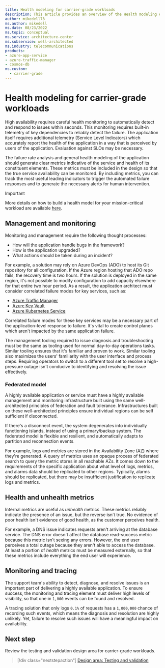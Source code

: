 ```yaml
---
title: Health modeling for carrier-grade workloads
description: This article provides an overview of the Health modeling design area for carrier-grade workloads.
author: mikedell73
ms.author: mikedell
ms.date: 08/23/2022
ms.topic: conceptual
ms.service: architecture-center
ms.subservice: well-architected
ms.industry: telecommunications
products: 
- azure-app-service
- azure-traffic-manager
- cosmos-db
ms.custom:
  - carrier-grade
---
```


# Health modeling for carrier-grade workloads

High availability requires careful health monitoring to automatically detect and respond to issues within seconds. This monitoring requires built-in telemetry of key dependencies to reliably detect the failure.  The application itself requires additional telemetry (Service Level Indicators) which accurately report the health of the application in a way that is perceived by users of the application. Evaluation against SLOs may be necessary.

The failure rate analysis and general health modeling of the application should generate clear metrics indicative of the service and health of its constituent elements. These metrics must be included in the design so that the true service availability can be monitored. By including metrics, you can track the most useful leading indicators to trigger the automated failure responses and to generate the necessary alerts for human intervention.

 > [!IMPORTANT]
> More details on how to build a health model for your mission-critical workload are available [here](/azure/architecture/framework/mission-critical/mission-critical-health-modeling#video-define-a-health-model-for-your-mission-critical-workload).

## Management and monitoring

Monitoring and management require the following thought processes:

- How will the application handle bugs in the framework?
- How is the application upgraded?
- What actions should be taken during an incident?

For example, a solution may rely on Azure DevOps (ADO) to host its Git repository for all configuration. If the Azure region hosting that ADO repo fails, the recovery time is two hours. If the solution is deployed in the same region, it's not possible to modify configuration to add capacity elsewhere for that entire two hour period. As a result, the application architect must consider correlated failure modes for key services, such as:

- [Azure Traffic Manager](/azure/traffic-manager/)
- [Azure Key Vault](/azure/key-vault/)
- [Azure Kubernetes Service](/azure/aks/)

Correlated failure modes for these key services may be a necessary part of the application-level response to failure. It's vital to create control planes which aren't impacted by the same application failure.

The management tooling required to issue diagnosis and troubleshooting must be the same as tooling used for normal day-to-day operations tasks. Similar tooling ensures that it's familiar and proven to work. Similar tooling also maximizes the users' familiarity with the user interface and process steps. Requiring operators to switch to a different tool set to resolve a high-pressure outage isn't conducive to identifying and resolving the issue effectively.

### Federated model

A highly available application or service must have a highly available management and monitoring infrastructure built using the same well-architected principles of federation and fault tolerance. Infrastructures built on these well-architected principles ensure individual regions can be self sufficient if disconnected.

If there's a disconnect event, the system degenerates into individually functioning islands, instead of using a primary/backup system. The federated model is flexible and resilient, and automatically adapts to partition and reconnection events.

For example, logs and metrics are stored in the Availability Zone (AZ) where they're generated. A query of metrics uses an opaque process of federated search to query the metric stores in all reachable AZs. It comes down to the requirements of the specific application about what level of logs, metrics, and alarms data should be replicated to other regions. Typically, alarms should be replicated, but there may be insufficient justification to replicate logs and metrics.

## Health and unhealth metrics

Internal metrics are useful as *unhealth* metrics. These metrics reliably indicate the presence of an issue, but the reverse isn't true. No evidence of poor health isn't evidence of good health, as the customer perceives health.

For example, a DNS issue indicates requests aren't arriving at the database service. The DNS error doesn't affect the database read-success metric because this metric isn't seeing any errors. However, the end user perceives a total outage because they aren't able to access the database. At least a portion of *health* metrics must be measured externally, so that these metrics include everything the end user will experience.

## Monitoring and tracing

The support team's ability to detect, diagnose, and resolve issues is an important part of delivering a highly available application. To ensure success, the monitoring and tracing element must deliver high levels of visibility, so that one in `1,000` events can be found and resolved.

A tracing solution that only logs `0.1%` of requests has a `1,000,000` chance of recording such events, which means the diagnosis and resolution are highly unlikely. Yet, failure to resolve such issues will have a meaningful impact on availability.

## Next step

Review the testing and validation design area for carrier-grade workloads.

> [!div class="nextstepaction"]
> [Design area: Testing and validation](./carrier-grade-design-area-testing.md)

